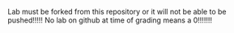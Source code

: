 Lab must be forked from this repository or it will not be able to be pushed!!!!! No lab on github at time of grading means a 0!!!!!!!
